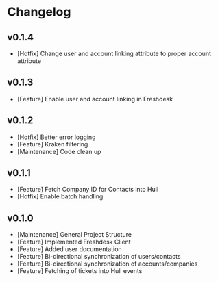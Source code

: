 # Changelog

## v0.1.4

- [Hotfix] Change user and account linking attribute to proper account attribute

## v0.1.3

- [Feature] Enable user and account linking in Freshdesk

## v0.1.2

- [Hotfix] Better error logging
- [Feature] Kraken filtering
- [Maintenance] Code clean up

## v0.1.1

- [Feature] Fetch Company ID for Contacts into Hull
- [Hotfix] Enable batch handling

## v0.1.0

- [Maintenance] General Project Structure
- [Feature] Implemented Freshdesk Client
- [Feature] Added user documentation
- [Feature] Bi-directional synchronization of users/contacts
- [Feature] Bi-directional synchronization of accounts/companies
- [Feature] Fetching of tickets into Hull events
